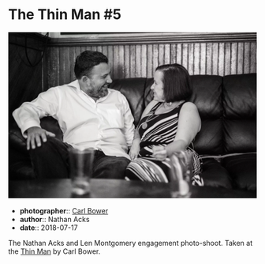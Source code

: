 # The Thin Man \#5

![Nathan and Len sitting in the back corner of the Thin Man](assets/2018-07-17-set-1-the-thin-man-05.webp)

* **photographer**:: [Carl Bower](https://carlbowerphotos.com)  
* **author**:: Nathan Acks  
* **date**:: 2018-07-17

The Nathan Acks and Len Montgomery engagement photo-shoot. Taken at the [Thin Man](http://www.thinmantavern.com) by Carl Bower.
